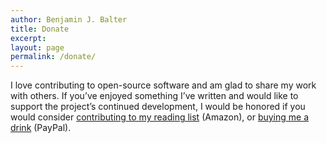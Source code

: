 ```yaml
---
author: Benjamin J. Balter
title: Donate
excerpt:
layout: page
permalink: /donate/
---
```

I love contributing to open-source software and am glad to share my work with others. If you’ve enjoyed something I’ve written and would like to support the project’s continued development, I would be honored if you would consider [contributing to my reading list][1] (Amazon), or [buying me a drink][2] (PayPal).

 [1]: http://www.amazon.com/gp/registry/wishlist/3FLN8EYXLYH4S
 [2]: https://www.paypal.com/cgi-bin/webscr?cmd=_donations&business=ben%40balter%2ecom&lc=US&item_name=Donation%20to%20Benjamin%20J%2e%20Balter&currency_code=USD&bn=PP%2dDonationsBF%3abtn_donate_LG%2egif%3aNonHosted